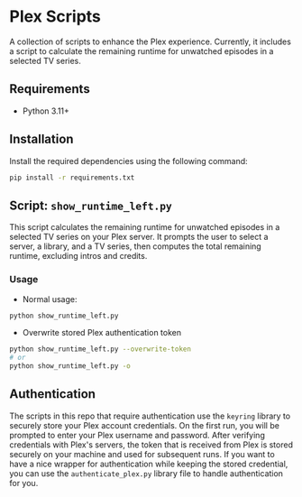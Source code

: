 # Plex Scripts

A collection of scripts to enhance the Plex experience. Currently, it includes a script to calculate the remaining runtime for unwatched episodes in a selected TV series.

## Requirements

- Python 3.11+

## Installation

Install the required dependencies using the following command:

```bash
pip install -r requirements.txt
```

## Script: `show_runtime_left.py`
This script calculates the remaining runtime for unwatched episodes in a selected TV series on your Plex server. 
It prompts the user to select a server, a library, and a TV series, then computes the total remaining runtime, 
excluding intros and credits.

### Usage
* Normal usage:
```bash
python show_runtime_left.py
```

* Overwrite stored Plex authentication token
```bash
python show_runtime_left.py --overwrite-token 
# or 
python show_runtime_left.py -o
```

## Authentication
The scripts in this repo that require authentication use the `keyring` library to securely store your Plex account credentials. 
On the first run, you will be prompted to enter your Plex username and password.  After verifying credentials with Plex's servers,
the token that is received from Plex is stored securely on your machine and used for subsequent runs. If you want to have a nice wrapper
for authentication while keeping the stored credential, you can use the `authenticate_plex.py` library file to handle authentication for you.

